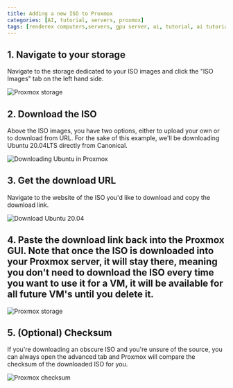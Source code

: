 ```yaml
---
title: Adding a new ISO to Proxmox
categories: [AI, tutorial, servers, proxmox]
tags: [renderex computers,servers, gpu server, ai, tutorial, ai tutorial, virtualization, virtual machine, pcie passthrough, gpu vm, gpu virtual machine] #TAG names should be lowercase
---
```


## 1. Navigate to your storage

Navigate to the storage dedicated to your ISO images and click the "ISO Images" tab on the left hand side.

![Proxmox storage](https://www.renderex.ae/docs/new-iso/1.png)

## 2. Download the ISO

Above the ISO images, you have two options, either to upload your own or to download from URL. For the sake of this example, we'll be downloading Ubuntu 20.04LTS directly from Canonical. 

![Downloading Ubuntu in Proxmox](https://www.renderex.ae/docs/new-iso/2.png)

## 3. Get the download URL

Navigate to the website of the ISO you'd like to download and copy the download link.

![Download Ubuntu 20.04](https://www.renderex.ae/docs/new-iso/3.png)

## 4. Paste the download link back into the Proxmox GUI. Note that once the ISO is downloaded into your Proxmox server, it will stay there, meaning you don't need to download the ISO every time you want to use it for a VM, it will be available for all future VM's until you delete it.

![Proxmox storage](https://www.renderex.ae/docs/new-iso/4.png)

## 5. (Optional) Checksum

If you're downloading an obscure ISO and you're unsure of the source, you can always open the advanced tab and Proxmox will compare the checksum of the downloaded ISO for you.

![Proxmox checksum](https://www.renderex.ae/docs/new-iso/5.png)

